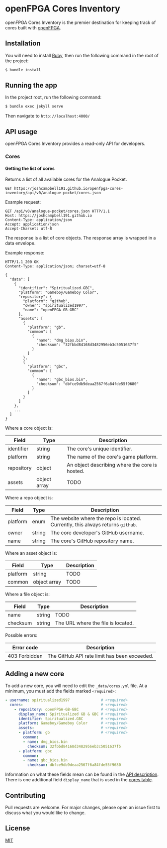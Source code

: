 # openFPGA Cores Inventory
openFPGA Cores Inventory is the premier destination for keeping track of cores built with [openFPGA](https://www.analogue.co/developer).

## Installation
You will need to install [Ruby](https://www.ruby-lang.org/en/documentation/installation/), then run the following command in the root of the project:

```bash
$ bundle install
```

## Running the app
In the project root, run the following command:

```bash
$ bundle exec jekyll serve
```

Then navigate to `http://localhost:4000/`

## API usage
openFPGA Cores Inventory provides a read-only API for developers.

### Cores

#### Getting the list of cores
Returns a list of all available cores for the Analogue Pocket.

```
GET https://joshcampbell191.github.io/openfpga-cores-inventory/api/v0/analogue-pocket/cores.json
```

Example request:

```
GET /api/v0/analogue-pocket/cores.json HTTP/1.1
Host: https://joshcampbell191.github.io
Content-Type: application/json
Accept: application/json
Accept-Charset: utf-8
```

The response is a list of core objects. The response array is wrapped in a data envelope.

Example response:

```
HTTP/1.1 200 OK
Content-Type: application/json; charset=utf-8

{
  "data": [
    {
      "identifier": "Spiritualized.GBC",
      "platform": "Gameboy/Gameboy Color",
      "repository": {
        "platform": "github",
        "owner": "spiritualized1997",
        "name": "openFPGA-GB-GBC"
      },
      "assets": [
        {
          "platform": "gb",
          "common": [
            {
              "name": "dmg_bios.bin",
              "checksum": "32fbbd84168d3482956eb3c5051637f5"
            }
          ]
        },
        {
          "platform": "gbc",
          "common": [
            {
              "name": "gbc_bios.bin",
              "checksum": "dbfce9db9deaa2567f6a84fde55f9680"
            }
          ]
        }
      ]
    },
    ...
  ]
}
```

Where a core object is:

| Field             | Type         | Description                                                                |
| ------------------|--------------|----------------------------------------------------------------------------|
| identifier        | string       | The core's unique identifier.                                              |
| platform          | string       | The name of the core's game platform.                                      |
| repository        | object       | An object describing where the core is hosted.                             |
| assets            | object array | TODO                                                                       |

Where a repo object is:

| Field             | Type   | Description                                                                     |
| ------------------|--------|---------------------------------------------------------------------------------|
| platform          | enum   | The website where the repo is located. Currently, this always returns `github`. |
| owner             | string | The core developer's GitHub username.                                           |
| name              | string | The core's GitHub repository name.                                              |

Where an asset object is:

| Field             | Type         | Description                                                     |
| ------------------|--------------|-----------------------------------------------------------------|
| platform          | string       | TODO                                                            |
| common            | object array | TODO                                                            |

Where a file object is:

| Field    | Type   | Description                                              |
|----------|--------|----------------------------------------------------------|
| name     | string | TODO                                                     |
| checksum | string | The URL where the file is located.                       |


Possible errors:

| Error code    | Description                                  |
| --------------|----------------------------------------------|
| 403 Forbidden | The GitHub API rate limit has been exceeded. |

## Adding a new core
To add a new core, you will need to edit the `_data/cores.yml` file. At a minimum, you must add the fields marked `<required>`:

```yaml
- username: spiritualized1997              # <required>
  cores:                                   # <required>
    - repository: openFPGA-GB-GBC          # <required>
      display_name: Spiritualized GB & GBC # <required>
      identifier: Spiritualized.GBC        # <required>
      platform: Gameboy/Gameboy Color      # <required>
      assets:                              # <required>
      - platform: gb                       # <required>
        common:
        - name: dmg_bios.bin
          checksum: 32fbbd84168d3482956eb3c5051637f5
      - platform: gbc
        common:
        - name: gbc_bios.bin
          checksum: dbfce9db9deaa2567f6a84fde55f9680
```

Information on what these fields mean can be found in the [API description](#getting-the-list-of-cores). There is one additional field `display_name` that is used in the [cores table](https://joshcampbell191.github.io/openfpga-cores-inventory/analogue-pocket.html).

## Contributing
Pull requests are welcome. For major changes, please open an issue first to discuss what you would like to change.

## License
[MIT](https://choosealicense.com/licenses/mit/)
